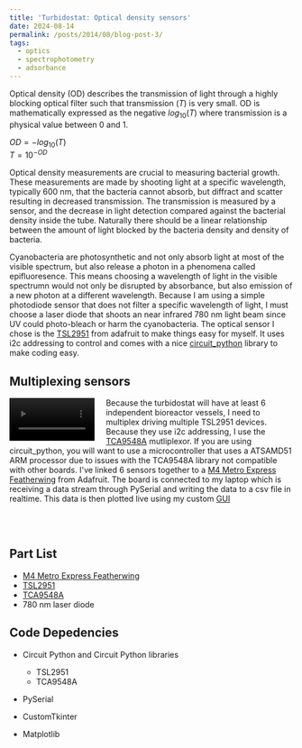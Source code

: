 ```yaml
---
title: 'Turbidostat: Optical density sensors'
date: 2024-08-14
permalink: /posts/2014/08/blog-post-3/
tags:
  - optics
  - spectrophotometry
  - adsorbance
---
```

Optical density (OD) describes the transmission of light through a highly blocking optical filter such that transmission ($T$) is very small. OD is mathematically expressed as the negative $log_{10}(T)$ where transmission is a physical value between 0 and 1.

$OD = -log_{10}(T)$
<br/>
$T=10^{-OD}$

Optical density measurements are crucial to measuring bacterial growth. These measurements are made by shooting light at a specific wavelength, typically 600 nm, that the bacteria cannot absorb, but diffract and scatter resulting in decreased transmission. The transmission is measured by a sensor, and the decrease in light detection compared against the bacterial density inside the tube. Naturally there should be a linear relationship between the amount of light blocked by the bacteria density and density of bacteria.

Cyanobacteria are photosynthetic and not only absorb light at most of the visible spectrum, but also release a photon in a phenomena called epifluoresence. This means choosing a wavelength of light in the visible spectrumn would not only be disrupted by absorbance, but also emission of a new photon at a different wavelength. Because I am using a simple photodiode sensor that does not filter a specific wavelength of light, I must choose a laser diode that shoots an near infrared 780 nm light beam since UV could photo-bleach or harm the cyanobacteria. The optical sensor I chose is the [TSL2951](https://cdn-shop.adafruit.com/datasheets/TSL25911_Datasheet_EN_v1.pdf) from adafruit to make things easy for myself. It uses i2c addressing to control and comes with a nice [circuit_python](https://circuitpython.org/) library to make coding easy.

## Multiplexing sensors

<div style="float: left; margin-right: 20px; max-width: 30%;">
  <video style="width: 100%; height: auto;" controls>
    <source src="/images/multi_plex_TSL2951.mp4" type="video/mp4">
    Your browser does not support the video tag.
  </video>
</div>

Because the turbidostat will have at least 6 independent bioreactor vessels, I need to multiplex driving multiple TSL2951 devices. Because they use i2c addressing, I use the [TCA9548A](https://www.adafruit.com/product/2717) mutliplexor. If you are using circuit_python, you will want to use a microcontroller that uses a ATSAMD51 ARM processor due to issues with the TCA9548A library not compatible with other boards. I've linked 6 sensors together to a [M4 Metro Express Featherwing](https://www.adafruit.com/product/3857) from Adafruit. The board is connected to my laptop which is receiving a data stream through PySerial and writing the data to a csv file in realtime. This data is then plotted live using my custom [GUI](https://wongolini.github.io/posts/Turbidostat-UI/) 



<br />
<br />


## Part List
- [M4 Metro Express Featherwing](https://www.adafruit.com/product/3857)
- [TSL2951](https://www.adafruit.com/product/1980)
- [TCA9548A](https://www.adafruit.com/product/2717)
- 780 nm laser diode

## Code Depedencies 
- Circuit Python and Circuit Python libraries
  - TSL2951
  - TCA9548A
 
- PySerial
- CustomTkinter
- Matplotlib
